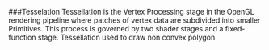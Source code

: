 ###Tesselation
Tessellation is the Vertex Processing stage in the OpenGL rendering pipeline where patches of vertex data are subdivided into smaller Primitives. This process is governed by two shader stages and a fixed-function stage.
Tessellation used to draw non convex polygon
